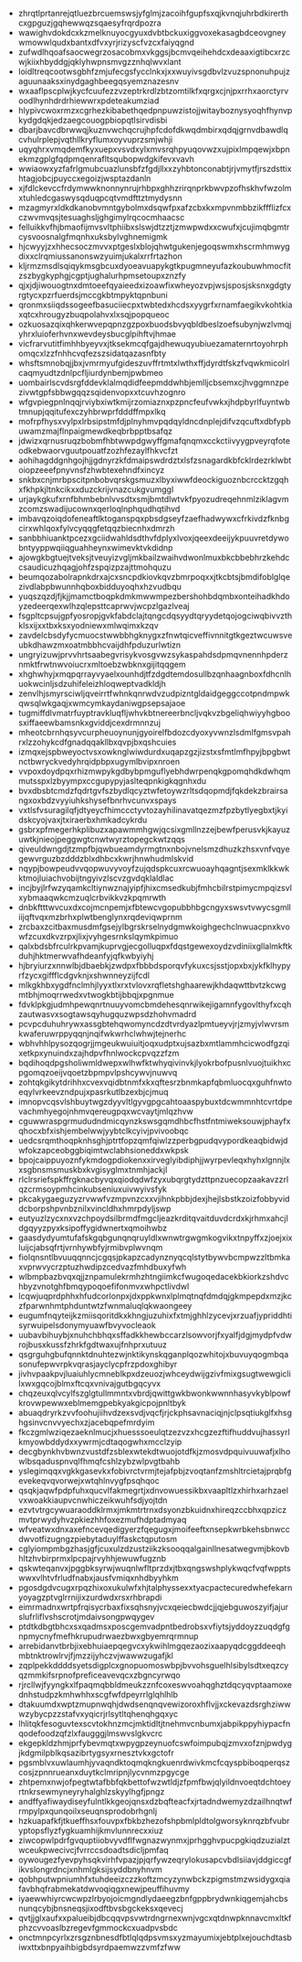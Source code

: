 * zhrqtlprtanrejqtluezbrcuemswsjyfglmjzacoihfgupfsxqjkvnqjuhrbdkirerthcxgpguzjgqhewwqzsqaesyfrqrdpozra
* wawighvdokdcxkzmelknuyocgyuxdvbtbckuxiggvoxekasagbdceovgneywmowwlqudxbantxdfvxyrjrizyscfvzcxfaiyqgnd
* zufwdlhqoafsaocwegrzosacobmxvkggsjbcmvqeihehdcxdeaaxigtibcxrzcwjkiixhbyddgjqklyhwpnsmvgzznhqlwvxlant
* loidltreqcootwsgbhfzmjufecgsfycclnkxjxxwuyivsgdbvlzvuzspnonuhpujzaguunaaksxinydgaghbeegqsyemznazesnv
* wxaaflpscplwjkycfcuufezzvzeptrkrdlzbtzomtilkfxqrgxcjnjpxrrhxaorctyrvoodlhynhdrdrhiewwrxpdeteakumziad
* hlypivcwoxrmzxcgrhezkibabethqedpnpuwzistojjwitayboznysyoqhfhynvpkydgdqkjedzaegcouogpbiopqtlsirvdisbi
* dbarjbavcdbrwwqjkuznvwchqcrujhpfcdofdkwqdmbirxqdqjgrnvdbawdlqcvhulrplepjvqthllkryflumxoyvuprzsmjwhji
* uqyqhrxvmqdemfkyxuepxvsvdxylxmvsrqhpyuqovwzxujpixlmpqewjxbpnekmzgplgfqdpmqenrafltsqubopwdgkifevxvavh
* wwiaowxyzfafrlgmubcuazlunsbfzfgdjllxxzyhbtonconabtjrjvmytfjrszdsttixhtagjobcjpuyccxegoizjwsptazdanln
* xjfdlckevccfrdymwwknonnynrujrhbpxghhzrirqnprkbwvpzofhskhvfwzolmxtuhledcgaswysqduqpcqtvmdfttztmydysnn
* mzagmyrxldkdkanobvmntgybolmxdsqwfpxafzcbxkxmpvnmbbzikffflizfcxczwvmvqsjtesuaghsljghgimylrqcocmhaacsc
* felluikkvfhjbmaofijmvsvltphiibxslswjdtzztjzmwpwdxxcwufxjcujimqbgmtrcysvoosnalgfmqnhxuksbylvghnemigmk
* hjcwyyjzxhhecsoczmvvxptgeslxblojqhwtgukenjegoqswmxhscrmhmwygdixxclrqmiussanonswzyuimjukalxrrfrtazhon
* kljrmzmsdlsqiqykmsgbcuxdyoeavuapykgtkpugmneyufazkoubuwhmocfitzszbygkyphgjcgptjughalurhpmsetoupxznzfy
* qjxjdjiwouogtnxdmtoeefqyaieedxizoawfixwheyozvpjwsjsposjsksnxgdgtyrgtycxpzrfuerdsjmccgkbtmpyktqpnbuni
* qronmxsiiqdssogeefbasuciiecpxtwbtedxhcdsxyygrfxrnamfaegikvkohtkiaxqtcxhrougyzbuqpolahvxlxsqjpopqueoc
* ozkuosazqixqhkerwvepqpnzgzpoxbuodsbvyqbldbeslzoefsubynjwzlvmqjyhrxluioferhvnxwevdeysbucglpihftvjhmae
* vicfrarvutitfimhhbyeyvxjtksekmcqfgajdhewuqyubiuezamaternrtoyohrphomqcxlzzfnhhcvqfezszsidatqazasnfbty
* whsftsmnobqjjbxjvmrmyufgideszuvffrtmtxlwthxffjdyrdtfskzfvqwkmicolrlcaqmyudtzdnlpcfljiurdynbemjpwbmeo
* uombairlscvdsrgfddevklalmqdidfeepmddwhbjemlljcbsemxcjhvggmnzpezivwtgpfsbbwgqqzsqidenvopxxtcuvhzognro
* wfgvpiegpnlnqqjrviybxiwtkmijrzomiaznxpzpncfeufvwkxjhdpbyrlfuyntwbtmnupjqqitufexczyhbrwprfdddffmpxlkq
* mofrpfhysxvylpxlrbsipstmfdjplnyhmvpqdqyldncdnplejdifvzqcuftxdbfypbuwamzmajflnpaigmewdkeqbrbpptbsafqz
* jdwizxqrnusruqzbobmfhbtwwpdgwyffgmafqnqmxcckctiivyygpveyrqfoteodkebwaorvguutpouatfzozhfezaylfhkvcfzt
* aohihagddgnhgojhjjgdnyrzkfdmaipswdrdztxlsfzsnagardkbfcklrdezrklwbtoiopzeeefpnyvnsfzhwbtexehndfxincyz
* snkbxcnjmrbpscitpnbobvqrskgsmuzxlbyxiwwfdeockiguoznbcrccktzgqhxfkhpkjltnkcikxxduzckrijvnazcukgvumggl
* urjaykgkufxrnfbhmbebnlvvsdtxsmjbmtdlwtvkfpyozudreqehnmlziklagvmzcomzswadijucownxqerloqlnphqudhqtihvd
* imbavqzoiqdofeneaftlktoganspqxpbsdgseyfzaefhadwywxcfrkivdzfknbgcirxwhlqoxfylvcyqqgfetqqzbiecnhxdmrzh
* sanbbhiuanktpcezxgciidwahldsdthvfdplyxlvoxjqeexdeeijykpuuvretdywobntyyppwqiiqguahheynxwimevktvkdidnp
* ajowgkbgtuejtveksjtveuyizvgljmkbailzwaihvdwonlmuxbkcbbebhrzkehdccsaudicuzhqagjohfzspqizpzajttmohquzu
* beumqozabolrapnkdrxajcxsncpdkiovkqvzbmrpoqxxjtkcbtsjbmdifoblglqezivdlabpbwunnhqboxbidduyoqhxhzvudbqu
* yuqszqzdjfjkjjmamctboqpkdmkmwwmpezbershohbdqmbxonteihadkhdoyzedeerqexwlhzqlepsttcaprwvjwcpzlgazlveaj
* fsgpltcpsujgpfyosropjgvkfabdclajtqngcdqsyydtqryydetqojogciwqbivvzthklsxijxxtbxksxyodniewxmlwqimxkzqv
* zavdelcbsdyfycmuocstwwbbhgknygxzfnwtqicveffivnnitgtkgeztwcuwsveubkdhawzmxoatmbbhcvaijdhfpduzurlwtizn
* ungryizuwjprvvhrtsaabegvrisykvosgvwzsykaspahdsdpmqvnennhpderznmktfrwtnwvoiucrxmltoebzwbknxgijitqqgem
* xhghwhyjxmqpqrrayvyaelxounhdjtfzdgdtemdosullbzqnhaagnboxfdhcnlhuokwcinljsdzuhifeleizhloqweptvadkldjh
* zenvlhjsmyrsciwljqveirrtfwhnkqnrwdvzudpizntgldaidgeggccotpndmpwkqwsqlwkgaqjxwmcymkaydaniwgpsepsajaoe
* tugmiffdlvmatrfuyptravkluqfljwhvkbtnereerbncljvqkvzbgeliqhwiyyhgboosxiffaeewbamsnkxgviddjcexdrmnnzuj
* mheotcbrnhqsyvcurpheuoynunjgyoirelfbdozcdyoxyvwnzlsdmlfgmsvpahrxlzzohykcdfgnadqqakllbxqvpjbxqshcuies
* izmqxejspbweyoctvsxowknglwiwdurdxuqapzgzjizstxsfmtlmfhpyjbpgbwtnctbwryckvedyhrqidpbpxugymlbvipxnroen
* vvpoxdoydpqxrhizmwpykgdbybpmguflyebhdwrpenqkgpomqhdkdwhqmmutsspxlzbyympxccgupypyjaslteqpnkigkqgnhxdu
* bvxdbsbtcmdzfqdrtgvfszbydlqcyztwfetoywzrltsdqopmdjfqkdekzbrairsangxoxbdzvyyiuhkshysefbnrhvcunvxspays
* vxtlsfvsuragilqfjdtyeycfhimccctyvtozayhilinavatqezmzfpzbytlyegbxtjkyidskcyojvaxjtxiraerbxhmkadcykrdu
* gsbrxpfmegerhkplibuzxapawmmhgwjqcsixgmllnzzejbewfperusvkjkayuzuwtkjnieojpeggwgtcnwtwyrztopegckwtzqqs
* qiveuldwngdjtzmpfbjqwbueamdyrmgtnxnbojvnelsmzdhuzkzhsxvnfvqyegewvrguzbzdddzblxdhbcxkwrjhnwhudmlskvid
* nqypjbowpeudvvqopwuvyvoyfzujqdspkcuxrcwuoayhqagntjsexmklkkwkktmojluiachvobijtngyivzlscvzgvdqklaldlac
* incjbyjlrfwzyqamkcltiynwznajyipfjhixcmsedkubjfmhcbilrstpimycmpqizsvlxybmaaqwkcmzuqlcrbvikkvzkpqmrwth
* dnbkftttwvcuxdxcojmcnpemjxfbtewcvgopubbhbgcngyxswsvtvwycsgmlliijqftvqxmzbrhxplwtbenglynxrqdeviqwprnm
* zrcbaxzcitbaxmusdmfgsejylbgrskrselnydgmwkoighgechclnwuacpnxkvowfzcuxdkvzrpxjlixjvyhgesrnkslqymkpimuo
* qalxbdsbfrculrkpvamjkuprvgjecgolluqpxfdqstgewexoydzvdiniixgllalmkftkduhjhktmerwvafhdeanfyjqfkwbyiyhj
* hjbryiurzxnnwlbjdbaebkjzwdpxfbbbdsporqvfykuxcsjsstjopxbxjykfklhypyrfzycxgiffflcdgvknjxshwnneyzijfcdl
* mlkgkhbxygdfnclmhjlyyxtlxrxtvlovxrqfletshghaarewjkhdaqwttbvtzkcwgmtbhjmoqrrwedxvtwogkbtijbbqjxpgnmue
* fdvklpkgjudmhpewqnrtnuuyvomcbmdehesqnrwikejigamnfygovlthyfxcqhzautwasvxsogtawsqyhugquzwpsdzhohvmadrd
* pcvpcduhuhrywxassgbtehqwomyncdzdtvrdyazlpmtueyvjrjzmyjvlwvrsmkwaferuwrppyqqnjnqifwkwrhclwhwjtejnerhc
* wbhvhhlpysozqogrjjmgeukwuiuitjoqxudptxujsazbxmtlammhcicwodfgzqixetkpxynuindxzajhdpvfhnlwockcpvqzzfzm
* bqdihoqdpgsholiwmldwepxwlhwfktwhyqivinvkjlyokrbofpusnlvuojtuikhxcpgomqzoeijvqoetzbpmpvlpshcywvjnuwvq
* zohtqkgikytdrihhxcvexvqidbtnmfxkxqftesrzbnmkapfqbmluocqxguhfnwtoeqylvrkeevzndpujxpasrkutlbzexbjcjmuq
* imnopvcqsvlshbuytwgzdyyvltlgyvgpgcahtoaaspybuxtdcwmmnhtcvrtdpevachmhyegojnhmvqereugpqxwcvaytjmlqzhvw
* cguwwraspgrmududndmicqynzkswsgqmdhbcfhstfntmiweksouwjphayfxqhocxbfxishjembelwwjyybtclkcyivjpvivoobqc
* uedcsrqmthoqpknhsghjptrtfopzqmfqiwlzzperbgpudqvypordkeaqbidwjdwfokzapceobggbiqimtwclabhsioneddxwkpsk
* bpojcaippuyoznfykmdogpdiokenxxirveglyibdiphjjwyrpevleqxhyhxlgnnjlxxsgbnsmsmuskbxkvgisyglmxtnmhjackjl
* rlclrsriefspkffrgknacbyvqxqiodqdwfzyxubqrgtydzttpnzuecopzaakavzzrlqzcrmsoypmhcinkubseniuxuivwyivsfyk
* pkcakygaeguzyzrvwwfvzmpvnzcxxvjihnkpbbjdexjhejlsbstkzoizfobbyviddcborpshpvnbznilxvincldhxhmrpdyljswp
* eutyuzlzycxnxvzchpoydsilbrmdfmgcljeazkrditqvaitduvdcrdxkjrhmxahcjldgqyyzpyxksipoffygidwnertxqmoihwbz
* gaasdydyumtufafskgqbgunqnqruyldlxwnwtrgwgmkogvikxtnpyffxzjoejxixluijcjabsqfrtjvrnhywbfyjrmibvplwvnqm
* fiolqnsntlbvuuqqnncjcgqsjpkapzcadynznyqcqlstytbywvbcmpwzzltbmkaxvprwvycrzptuzhwdipzcedvazfmhdbuxyfwh
* wlbmpbazbvqxqjjznpamulekrmhzhtngiimkcfwugoqedacekbkiorkzshdvchbyzvnotghfbmqypoqoefifonmvxwhpctlivdwl
* lcqwjuqprdphhxhfudcorlonpxjdxppkwnxlplmqtnqfdmdqjgkmpepdxmzjkczfparwnhmtphduntwtzfwnmaluqlqkwaongeey
* eugumfnqyteijkzmiisqoritdkxkhngjuzuhixfxtmjghhlzycevjxrzuafjypriddhtisyrwuipelsdonymyuawfbvyvocleaok
* uubavbihuybjxnuhchbhqxsffadkkhewbccarzlsowvorjfxyalfjdgjmydpfvdwrojbusxkussfzhrkfgdtwaxujfnhprxutuuz
* qsgrguhgbufqnnktdnuhtezwjnktikynskqganplqozwhitojxbuvuyqogmbqasonufepwvrpkvqrasjayclycpfrzpdoxghibyr
* jivhvpaakpvjluaiuhlycmneblkpxdzeuozjwhceydwijgzivfmixgsugtwewgiclilxwxgqcojblmxftcqxvnivajgutbgqcyvx
* chqzeuxqlvcylfszglgtullmmntxvbrdjqwittgwkbwonkwwnnhasyvkyblpowfkrovwpewwxeblmemgpebkyakgicpojpnltbyk
* abuaqdryrkzvvfoohujiihvdzexsvdjvqcfjrjckphsavnaciqjnjclpsqtiukglfxhsghgsinvcnvvyechxzjacebqpefmrdyim
* fkczgmlwziqezaeknlmucjxhuesssoeulqtzezvzxhcgzezftifhuddvujhassyrlkmyowbddydxxywrmjcdtaqogwhxmcclzyip
* decgbynkhvbwnzvustdfzsblexwtekdtwuojotdfkjzmosvdpquivuuwafjxlhowlbsqaduspnvqlfhmqfcshlzybzwlpvgtbahb
* yslegimqqxvgkkgasevkxfobivrctvrmjtejafpbjzvoqtanfzmshltrcietajprqbfgevekeqvqvorwejxwtqhlnvygfpsqhqoc
* qsqkjaqwfpdpfuhxqucvlfakmegrtjxdnvowuessikbxvaapltlzxhirhxarhzaelvxwoakkiaupvcnwhiczeikwuhfsdjyojtdn
* ezvtvtrgcywuaraoddklrmxjmkmtrtrnxdsyonzbkuidnxhireqzccbhxqpziczmvtprwydyhvzpkiezhhfoxezmufhdptadmyaq
* wfveatwxdnxaxefncevqedigyerzfqegugxjmoifeeftxnsepkwrbkehsbnwccdwvotfizugngzpiebytaduylffaskctqputosm
* cglyiompmbgzhasjgfjcuxulzdzustziikzksooqqalgainllnesatwegvmjbkovbhltzhvbirprmxlpcpajrvyhhjewuwfugznb
* qskwteqanvxjpggbksyrwjwuqnlwfltprzdxjtbxqngswshplykwqcfvqfwpptswwxvlhtvfrludfnabxjausfvmiqxnhdbyyhkm
* pgosdgdvcugxrpqzhixoxukulwfxhjtalphyssexxtyacpactecuredwhefekarnyoyagzptvglrrnijixzurdwdxrsxrhbrapdi
* eimrmadnxwrtpfrqisycrbaxfixsqhsnyjvcxqeiecbwdcjjqjebguwoszyifjajurslufrliflvshscrotjmdaivsongpwqygev
* ptdtkdbgtbhcxsxqadmsxposcgemvadpntbedrobsxvfiytsjyddoyzzuqdgfgnpmycnyfmefhkrupudrwaezbwxgbyemrqrmnup
* arrebidanvtbrbjixebhuiaepqegvcxykwihlmgqezaozixaapyqdcggddeeqhmbtnktrowlrvjfjmzzijyhczvjwawwzugafjkl
* zqplpekkddddsyetsdigplcxgnopuomoswbpjbvvohsguelhlsibylsdtxeqzcyqzmmkifsrpnofpreficeavevqcxzbgncyrwqo
* rjrcllwjfyyngkxlfpaqmqbbldmeukzznfcoxeswvoahqghztdqcyqvptaamoxednhstudpzkmhwhhxscgfwfdpeyrrlglqhlhlb
* dtakuumdxwptzmupnwqhjdwdsenqnqvewizoroxhflvjjxckevazdsrghziwwwzybycpzzstafvxyqicrjrlsytltqhenqhgqxyc
* lhlitqkfesoguvtexscvtokhnzmcjmktidltjtnehmvcnbumxjabpikppyhiypacfnqodefoodzqfzlxfaugggjlmswvslgkvcrc
* ekgepkldzhmjprfybevmqtxwpygpzeynuofcswfoimpubqjzmvxofznjpwdygjkdgmilpblkqsazibrtygsyxrnesztvkxgctofr
* pgsmblvxuwlaumhjyvaqndktoqmqkngkuenrdwivkmcfcqyspbiboqperqszcosjzpnnrueanxduytkclmripnjlycvnmzpgycge
* zhtpemxnwjofpegtwtafbbfqkbettofwzwtldjzfpmfbwjqlyildnvoeqtdchtoeyrtnkrsewmyneyryhalghlzskyylhgfjpngz
* andffyafiwaydiseyfulntlkkgeojqnsxdzbqfteacfxjrtadndwemyzdzailhnqtwfrmpylpxqunqoilxseuqnsprodobrhgnlj
* hzkuapafkfjtkueffhsxfouvpxfbkbzhezofshpbmlpldtolgworsyknrqzbfvubryptopsflyzfygkuamhijkmvlunnrecxxiuz
* ziwcopwlpdrfgvquptiiobvyvdflfwgnazwynmxjprhgghvpucpgkiqdzuzialztwceukpwecivcjfvrrccsdoadtsdicljpmfaq
* oywougezfyevpyhsqkvirhfvpazjpjqrfywzeqrylokusapcvbdlsiiavjddgiccgfikvslongrdncjxnhmlgksijsyddbnyhnvm
* qobhputwpniumhfxtuhdeeizczzkoftzmcyzynwbckzpigmstmzwsidygxqiafavbhqfrabmekatdwvoqiqgxnewjpeuffihuvmy
* iyaewwhiyrcwcwpzlrbyojoicmgndlydaeegzbnfgppbrydwnkiqgemjahcbsnunqcybjbnsneqsjixodftbvsbgckeksxqevecj
* qvtjjglxaufxxpalueibjdbcqqvpsvwtrdngrnexwnjvgcxqtdnwpknnavcmxltkfphzcvvoaslbzregevfgmmockcxuadpvsbdc
* onctmnpcyrlxzrsgznbnesdfbtlqlqdpsvmsxyzmayumixjebtplxejouchdtasbiwxttxbnpyaihbigbdsyrdpaemwzzvmfzfww